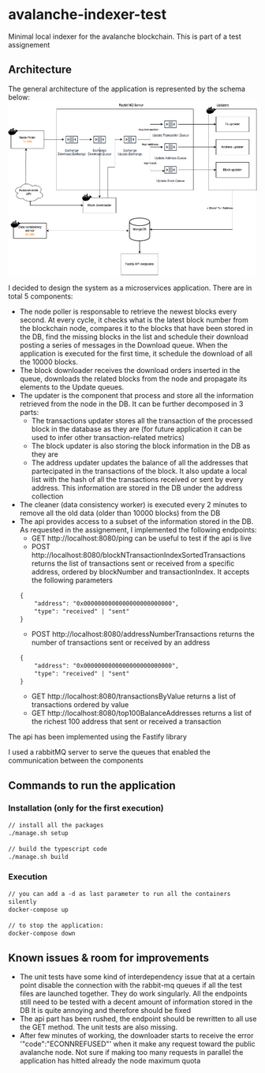 # avalanche-indexer-test
Minimal local indexer for the avalanche blockchain. This is part of a test assignement

## Architecture
The general architecture of the application is represented by the schema below:
![architectural diagram](/design/indexer-design.png "architectural diagram")

I decided to design the system as a microservices application. There are in total 5 components:
- The node poller is responsable to retrieve the newest blocks every second. At every cycle, it checks what is the latest block number from the blockchain node, compares it to the blocks that have been stored in the DB, find the missing blocks in the list and schedule their download posting a series of messages in the Download queue.
When the application is executed for the first time, it schedule the download of all the 10000 blocks.
- The block downloader receives the download orders inserted in the queue, downloads the related blocks from the node and propagate its elements to the Update queues.
- The updater is the component that process and store all the information retrieved from the node in the DB. It can be further decomposed in 3 parts:
    - The transactions updater stores all the transaction of the processed block in the database as they are (for future application it can be used to infer other transaction-related metrics)
    - The block updater is also storing the block information in the DB as they are
    - The address updater updates the balance of all the addresses that partecipated in the transactions of the block. It also update a local list with the hash of all the transactions received or sent by every address. This information are stored in the DB under the address collection
- The cleaner (data consistency worker) is executed every 2 minutes to remove all the old data (older than 10000 blocks) from the DB
- The api provides access to a subset of the information stored in the DB. As requested in the assignement, I implemented the following endpoints:
    - GET http://localhost:8080/ping can be useful to test if the api is live
    - POST http://localhost:8080/blockNTransactionIndexSortedTransactions returns the list of transactions sent or received from a specific address, ordered by blockNumber and transactionIndex. It accepts the following parameters
    ```
    {
        "address": "0x0000000000000000000000000",
        "type": "received" | "sent"
    }
    ```
    - POST http://localhost:8080/addressNumberTransactions returns the number of transactions sent or received by an address
    ```
    {
        "address": "0x0000000000000000000000000",
        "type": "received" | "sent"
    }
    ```
    - GET http://localhost:8080/transactionsByValue returns a list of transactions ordered by value
    - GET http://localhost:8080/top100BalanceAddresses returns a list of the richest 100 address that sent or received a transaction

The api has been implemented using the Fastify library

I used a rabbitMQ server to serve the queues that enabled the communication between the components


## Commands to run the application
### Installation (only for the first execution)
```
// install all the packages
./manage.sh setup

// build the typescript code
./manage.sh build
```

### Execution
```
// you can add a -d as last parameter to run all the containers silently
docker-compose up

// to stop the application:
docker-compose down
```

## Known issues & room for improvements
- The unit tests have some kind of interdependency issue that at a certain point disable the connection with the rabbit-mq queues if all the test files are launched together. They do work singularly. All the endpoints still need to be tested with a decent amount of information stored in the DB
It is quite annoying and therefore should be fixed
- The api part has been rushed, the endpoint should be rewritten to all use the GET method. The unit tests are also missing.
- After few minutes of working, the downloader starts to receive the error '"code":"ECONNREFUSED"' when it make any request toward the public avalanche node. Not sure if making too many requests in parallel the  application has hitted already the node maximum quota